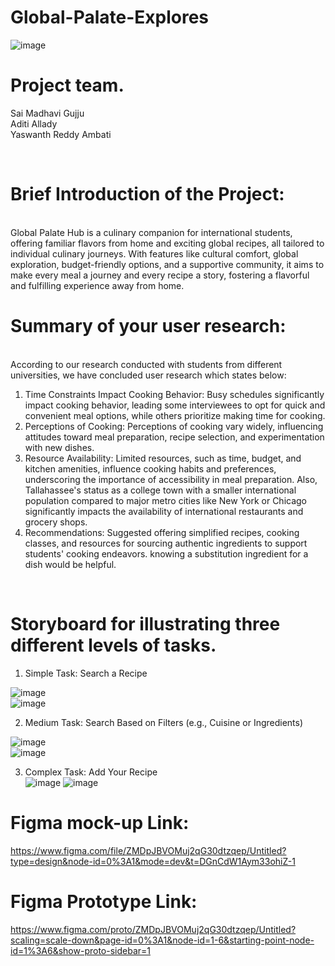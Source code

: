 # Global-Palate-Explores
![image](https://github.com/YaswanthReddy143/Global-Palate-Explores/assets/66059729/868eeea2-527e-4ccd-8217-523b99d66ec2)


# Project team. <br>
Sai Madhavi Gujju <br>
Aditi Allady <br>
Yaswanth Reddy Ambati <br>

<br>

# Brief Introduction of the Project:
<br>
Global Palate Hub is a culinary companion for international students, offering familiar flavors from home and exciting global recipes, all tailored to individual culinary journeys. With features like cultural comfort, global exploration, budget-friendly options, and a supportive community, it aims to make every meal a journey and every recipe a story, fostering a flavorful and fulfilling experience away from home.

<br>

# Summary of your user research:
<br>
According to our research conducted with students from different universities, we have concluded user research which states below: 

1. Time Constraints Impact Cooking Behavior: Busy schedules significantly impact cooking behavior, leading some interviewees to opt for quick and convenient meal options, while others prioritize making time for cooking.<br>
2. Perceptions of Cooking: Perceptions of cooking vary widely, influencing attitudes toward meal preparation, recipe selection, and experimentation with new dishes.<br>
3. Resource Availability: Limited resources, such as time, budget, and kitchen amenities, influence cooking habits and preferences, underscoring the importance of accessibility in meal preparation. Also, Tallahassee's status as a college town with a smaller international population compared to major metro cities like New York or Chicago significantly impacts the availability of international restaurants and grocery shops.<br>
4. Recommendations: Suggested offering simplified recipes, cooking classes, and resources for sourcing authentic ingredients to support students' cooking endeavors. knowing a substitution ingredient for a dish would be helpful.

<br>

# Storyboard for illustrating three different levels of tasks.
1. Simple Task: Search a Recipe <br>

 
 ![image](https://github.com/YaswanthReddy143/Global-Palate-Explores/assets/66059729/fd44e569-829d-42ee-a287-4158d0ad9773)
 <br>
 ![image](https://github.com/YaswanthReddy143/Global-Palate-Explores/assets/66059729/e973c155-2375-4f7a-a867-e49e2a19f711)
<br>



2. Medium Task: Search Based on Filters (e.g., Cuisine or Ingredients) <br>
 
![image](https://github.com/YaswanthReddy143/Global-Palate-Explores/assets/66059729/a2647d5c-0a90-4fea-a3f4-ceef9f85eb4c)
<br>
![image](https://github.com/YaswanthReddy143/Global-Palate-Explores/assets/66059729/4269fca9-81e3-40d7-b1f7-4eaf1c220d74)
<br>

 


3. Complex Task: Add Your Recipe
   <br>
![image](https://github.com/YaswanthReddy143/Global-Palate-Explores/assets/66059729/89e644df-d3c3-46af-86b5-6236097f9b71)
![image](https://github.com/YaswanthReddy143/Global-Palate-Explores/assets/66059729/55d9c3ea-d22e-4738-9eb0-66380016ad0d)





# Figma mock-up Link: <br>
https://www.figma.com/file/ZMDpJBVOMuj2qG30dtzqep/Untitled?type=design&node-id=0%3A1&mode=dev&t=DGnCdW1Aym33ohiZ-1
<br>
# Figma Prototype Link: <br>
https://www.figma.com/proto/ZMDpJBVOMuj2qG30dtzqep/Untitled?scaling=scale-down&page-id=0%3A1&node-id=1-6&starting-point-node-id=1%3A6&show-proto-sidebar=1







